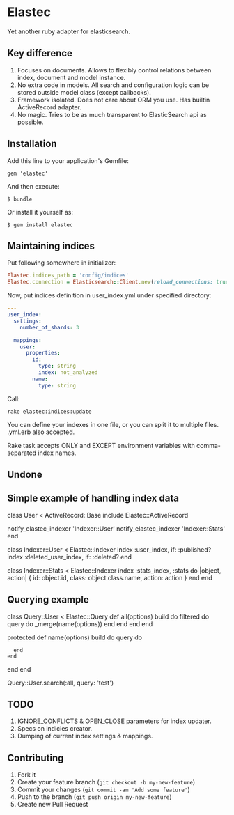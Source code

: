 # Elastec

Yet another ruby adapter for elasticsearch.

## Key difference

1. Focuses on documents. Allows to flexibly control relations between index,
document and model instance.
1. No extra code in models. All search and configuration logic can be stored
outside model class (except callbacks).
1. Framework isolated. Does not care about ORM you use. Has builtin ActiveRecord
adapter.
1. No magic. Tries to be as much transparent to ElasticSearch api as possible.

## Installation

Add this line to your application's Gemfile:

    gem 'elastec'

And then execute:

    $ bundle

Or install it yourself as:

    $ gem install elastec

## Maintaining indices

Put following somewhere in initializer:

```ruby
Elastec.indices_path = 'config/indices'
Elastec.connection = Elasticsearch::Client.new(reload_connections: true)
```

Now, put indices definition in user_index.yml under specified directory:

```yaml
---
user_index:
  settings:
    number_of_shards: 3

  mappings:
    user:
      properties:
        id:
          type: string
          index: not_analyzed
        name:
          type: string
```

Call:

```
rake elastec:indices:update
```

You can define your indexes in one file, or you can split it to multiple files. .yml.erb also accepted.

Rake task accepts ONLY and EXCEPT environment variables with comma-separated index names.

## Undone

## Simple example of handling index data

class User < ActiveRecord::Base
  include Elastec::ActiveRecord

  notify_elastec_indexer 'Indexer::User'
  notify_elastec_indexer 'Indexer::Stats'
end

class Indexer::User < Elastec::Indexer
  index :user_index, if: :published?
  index :deleted_user_index, if: :deleted?
end

class Indexer::Stats < Elastec::Indexer
  index :stats_index, :stats do |object, action|
    {
      id: object.id,
      class: object.class.name,
      action: action
    }
  end
end

## Querying example

class Query::User < Elastec::Query
  def all(options)
    build do
      filtered do
        query do
          _merge(name(options))
        end
      end
    end
  end

  protected
  def name(options)
    build do
      query do

      end
    end
  end
end

Query::User.search(:all, query: 'test')

## TODO

1. IGNORE_CONFLICTS & OPEN_CLOSE parameters for index updater.
2. Specs on indicies creator.
3. Dumping of current index settings & mappings.

## Contributing

1. Fork it
2. Create your feature branch (`git checkout -b my-new-feature`)
3. Commit your changes (`git commit -am 'Add some feature'`)
4. Push to the branch (`git push origin my-new-feature`)
5. Create new Pull Request
